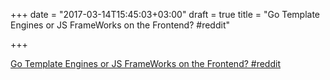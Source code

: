 +++
date = "2017-03-14T15:45:03+03:00"
draft = true
title = "Go Template Engines or JS FrameWorks on the Frontend?  #reddit"

+++

<p><a href="https://t.co/PJvPZewWyn">Go Template Engines or JS FrameWorks on the Frontend?  #reddit</a></p>
